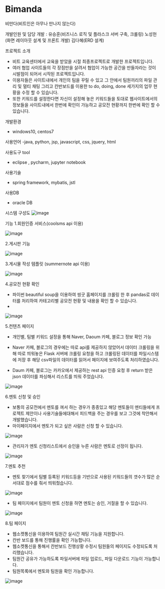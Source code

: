 # Bimanda
비만다(비트인은 아무나 만나지 않는다)

개발인원 및 담당 개발 : 유승훈(비즈니스 로직 및 플라스크 서버 구축, 크롤링) 
                       노성헌(화면 레이아웃 설계 및 프론트 개발)
                       김다혜(ERD 설계) 

프로젝트 소개
- 비트 교육센터에서 교육을 받았을 시절 최종프로젝트로 개발한 프로젝트입니다.
- 여러 협업 사이트들의 각 장점만을 살려서 협업이 가능한 공간을 만들자라는 것이 시발점이 되어서 시작된 프로젝트입니다.
- 이용자들은 사이트내에서 개인의 팀을 꾸릴 수 있고 그 안에서 팀원끼리의 파일 관리 및 멀티 채팅 그리고 칸반보드를 이용한 to do, doing, done 세가지의 업무 현황을
  수정 할 수 있습니다.
- 또한 키워드를 설정한다면 자신이 설정해 놓은 키워드들을 토대로 웹사이트에서의 정보들을 사이트내에서 한번에 확인이 가능하고 공모전 현황까지 한번에 확인 할 수 있습니다.


개발환경 
- windows10, centos7

사용언어
-java, python, jsp, javascript, css, jquery, html

사용도구 tool 
- eclipse , pycharm, jupyter notebook

사용기술 
- spring framework, mybatis, jstl 

사용DB
- oracle DB

시스템 구성도
![image](https://user-images.githubusercontent.com/40010035/232291468-a7237575-8ce9-4340-9438-9311925df823.png)


기능
1.회원인증 서비스(coolsms api 이용)

![image](https://user-images.githubusercontent.com/40010035/232300908-07e29912-60e1-43cd-bd7d-894f7d3d2ae9.png)

2.게시판 기능 

![image](https://user-images.githubusercontent.com/40010035/232301125-568d70f8-186d-4239-817e-e5875d2686c1.png)

3.게시물 작성 템플릿 (summernote api 이용)

![image](https://user-images.githubusercontent.com/40010035/232304237-9969b1dc-edcf-48cf-9ef1-4d4932fe402e.png)


4.공모전 현황 확인
- 파이썬 beautiful soup을 이용하여 씽굿 홈페이지를 크롤링 한 후 pandas로 데이터를 처리하여 카테고리별 공모전 현황 및 내용을 확인 할 수 있습니다.
- 
![image](https://user-images.githubusercontent.com/40010035/232301479-ce2b01d7-e471-4f46-876a-e3c7433b2c37.png)

5.컨텐츠 페이지
- 개인별, 팀별 키워드 설정을 통해 Naver, Daoum 카페, 블로그 정보 확인 가능

- Naver 카페, 블로그의 경우에는 따로 api를 제공하지 않았어서 데이터 크롤링을 위해 따로 띄워놓은 Flask 서버에 크롤링 요청을 하고 
  크롤링된 데이터를 파일시스템에 저장 후 해당 csv파일의 데이터를 읽어서 페이지에 보여주도록 처리하였습니다.

- Daum 카페, 블로그는 카카오에서 제공하는 rest api 인증 요청 후 return 받은 json 데이터를 파싱해서 리스트를 띄워 주었습니다.

![image](https://user-images.githubusercontent.com/40010035/232301799-dfc580b3-e9bf-45d8-b1e5-ab30ec1554fc.png)

6.멘토 신청 및 승인
- 보통의 공모전에서 멘토를 껴서 하는 경우가 종종있고 해당 멘토들이 멘티들에게 프로젝트 제안이나 사용기술들에대해서 피드백을 주는 경우를 보고 그것에 착안해서 개발했습니다. 
- 마이페이지에서 멘토가 되고 싶은 사람은 신청 할 수 있습니다. 

![image](https://user-images.githubusercontent.com/40010035/232302468-8f63c540-b726-426d-9c74-87c79bfe7ad9.png)

- 관리자가 멘토 신청리스트에서 승인을 누른 사람은 멘토로 선정이 됩니다.

![image](https://user-images.githubusercontent.com/40010035/232302538-9294b2af-5de5-449a-8242-efc3dccc286c.png)

7.멘토 추천 
- 멘토 찾기에서 팀별 등록된 키워드등을 기반으로 사용된 키워드들의 갯수가 많은 순서대로 점수를 줘서 띄워줬습니다.  

![image](https://user-images.githubusercontent.com/40010035/232302624-89caea69-fd98-45ca-88ce-45e2ced725cd.png)

- 팀 페이지에서 팀원이 멘토 신청을 하면 멘토는 승인, 거절을 할 수 있습니다.

![image](https://user-images.githubusercontent.com/40010035/232303099-a1d579c7-bafd-4252-9109-b49e14f33e60.png)

8.팀 페이지 
- 웹소켓통신을 이용하여 팀원간 실시간 채팅 기능을 지원합니다.
- 칸반 보드를 통해 진행률을 확인 가능합니다.
- 웹소켓통신을 통해서 칸반보드 진행상황 수정시 팀원들의 페이지도 수정되도록 처리했습니다.
- 팀원간 공유가 가능하도록 파일서버에 파일 업로드, 파일 다운로드 기능이 가능합니다.
- 팀원목록에서 멘토와 팀원을 확인 가능합니다. 

![image](https://user-images.githubusercontent.com/40010035/232303227-ca2295bb-33ae-43e3-b5a7-e2befb51c941.png)

